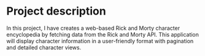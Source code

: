 # Project description

In this project, I have creates a web-based Rick and Morty character encyclopedia by fetching data from the Rick and Morty API. This application will display character information in a user-friendly format with pagination and detailed character views.